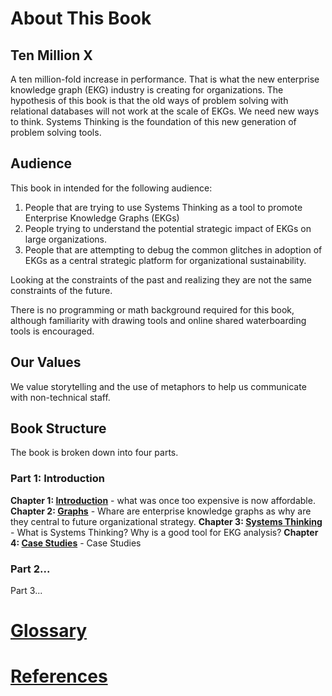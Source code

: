 # About This Book

## Ten Million X

A ten million-fold increase in performance.  That is what the new enterprise knowledge graph (EKG) industry is creating for organizations.  The hypothesis of this book is that the old ways of problem solving with relational databases will not work at the scale of EKGs.  We need new ways to think.  Systems Thinking is the foundation of this new generation of problem solving tools.

## Audience

This book in intended for the following audience:

1. People that are trying to use Systems Thinking as a tool to promote Enterprise Knowledge Graphs (EKGs)
1. People trying to understand the potential strategic impact of EKGs on large organizations.
2. People that are attempting to debug the common glitches in adoption of EKGs as a central strategic platform for organizational sustainability.

Looking at the constraints of the past and realizing they are not the same constraints of the future.

There is no programming or math background required for this book, although familiarity with drawing tools and online shared waterboarding tools is encouraged.

## Our Values

We value storytelling and the use of metaphors to help us communicate with non-technical staff.

## Book Structure
The book is broken down into four parts.

### Part 1: Introduction

**Chapter 1: [Introduction](ch-01.md)** - what was once too expensive is now affordable.
**Chapter 2: [Graphs](ch-02.md)** - Whare are enterprise knowledge graphs as why are they central to future organizational strategy.
**Chapter 3: [Systems Thinking](ch-03.md)** - What is Systems Thinking?  Why is a good tool for EKG analysis?
**Chapter 4: [Case Studies](ch-04.md)** - Case Studies 

### Part 2...


Part 3...

# [Glossary](../glossary.md)

# [References](../references.md)


